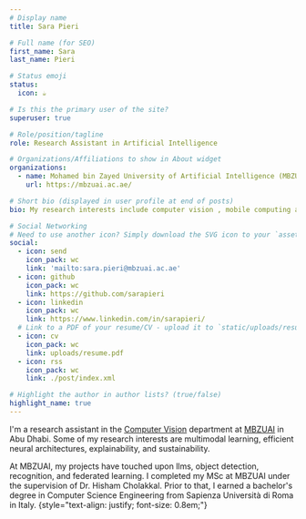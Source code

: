 ```yaml
---
# Display name
title: Sara Pieri

# Full name (for SEO)
first_name: Sara
last_name: Pieri

# Status emoji
status:
  icon: ☕️

# Is this the primary user of the site?
superuser: true

# Role/position/tagline
role: Research Assistant in Artificial Intelligence

# Organizations/Affiliations to show in About widget
organizations:
  - name: Mohamed bin Zayed University of Artificial Intelligence (MBZUAI)
    url: https://mbzuai.ac.ae/

# Short bio (displayed in user profile at end of posts)
bio: My research interests include computer vision , mobile computing and programmable matter.

# Social Networking
# Need to use another icon? Simply download the SVG icon to your `assets/media/icons/` folder.
social:
  - icon: send
    icon_pack: wc
    link: 'mailto:sara.pieri@mbzuai.ac.ae'
  - icon: github
    icon_pack: wc
    link: https://github.com/sarapieri
  - icon: linkedin
    icon_pack: wc
    link: https://www.linkedin.com/in/sarapieri/
  # Link to a PDF of your resume/CV - upload it to `static/uploads/resume.pdf`
  - icon: cv
    icon_pack: wc
    link: uploads/resume.pdf
  - icon: rss
    icon_pack: wc
    link: ./post/index.xml

# Highlight the author in author lists? (true/false)
highlight_name: true
---
```


I'm a research assistant  in the [Computer Vision](https://mbzuai.ac.ae/research/department/computer-vision-department/) department at [MBZUAI](https://mbzuai.ac.ae/) in Abu Dhabi. Some of my research interests are multimodal learning, efficient neural architectures, explainability, and sustainability.

At MBZUAI, my projects have touched upon llms, object detection, recognition, and federated learning. I completed my MSc at MBZUAI under the supervision of Dr. Hisham Cholakkal. Prior to that, I earned a bachelor's degree in Computer Science Engineering from Sapienza Università di Roma in Italy.
{style="text-align: justify; font-size: 0.8em;"}

